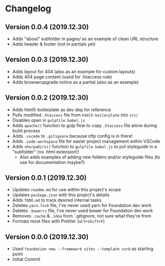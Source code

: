 # Changelog

## Version 0.0.4 (2019.12.30)

- Adds "about" subfolder in pages/ as an example of clean URL structure
- Adds header & footer (not in partials yet)

## Version 0.0.3 (2019.12.30)

- Adds layout for 404 (also as an example for custom layouts)
- Adds 404 page content (used for .htaccess rule)
- Adds browserupgrade notice as a partial (also as an example)

## Version 0.0.2 (2019.12.30)

- Adds html5-boilerplate as dev dep for reference
- Pulls modified `.htaccess` file from `html5-boilerplate` into `src/`
- Disables open in `gulpfile.babel.js`
- Adds `apache()` function to gulp flow to copy `.htaccess` file alone during build process
- Adds `.vscode` to `.gitignore` because sftp config is in there!
- Adds `.code-workspace` file for easier project management within VSCode
- Adds `sherpaDirs()` function to `gulpfile.babel.js` to put styleguide in a "subfolder" (no .html extension!)
  - Also adds examples of adding new folders and/or styleguide files (to use for documentation maybe?)

## Version 0.0.1 (2019.12.30)

- Updates `readme.md` for use within this project's scope
- Updates `package.json` with this project's details
- Adds `TODO.md` to track desired internal tasks
- Deletes `yarn.lock` file, I've never used yarn for Foundation dev work
- Deletes `.bowerrc` file, I've never used bower for Foundation dev work
- Removes `.cache` & `.idea` from `.gitignore, not sure what they're from
- Formats most files with Prettier (`alt+shift+F`)

## Version 0.0.0 (2019.12.30)

- Used `foundation new --framework sites --template zurb` as starting point
- Initial Commit
